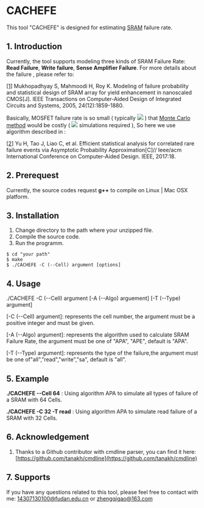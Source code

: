 
# CACHEFE

This tool "CACHEFE" is designed for estimating [SRAM](https://en.wikipedia.org/wiki/Static_random-access_memory) failure rate.

## 1. Introduction 

Currently, the tool supports modeling three kinds of SRAM Failure Rate: **Read Failure**, **Write failure**, **Sense Amplifier Failure**. For more details about the failure , please refer to:

[[1]](http://ieeexplore.ieee.org/document/1542241) Mukhopadhyay S, Mahmoodi H, Roy K. Modeling of failure probability and statistical design of SRAM array for yield enhancement in nanoscaled CMOS[J]. IEEE Transactions on Computer-Aided Design of Integrated Circuits and Systems, 2005, 24(12):1859-1880.

Basically, MOSFET failure rate is so small ( typically ![](http://latex.codecogs.com/gif.latex?\\10^{-6}})
) that [Monte Carlo method](https://en.wikipedia.org/wiki/Monte_Carlo_method) would be costly ( ![](http://latex.codecogs.com/gif.latex?\\10^8-10^9})
 simulations required ), So here we use algorithm described in :

[[2]](http://ieeexplore.ieee.org/document/7827595/) Yu H, Tao J, Liao C, et al. Efficient statistical analysis for correlated rare failure events via Asymptotic Probability Approximation[C]// Ieee/acm International Conference on Computer-Aided Design. IEEE, 2017:18.

## 2. Prerequest

Currently, the source codes request **g++** to compile on Linux | Mac OSX platform.

## 3. Installation

1. Change directory to the path where your unzipped file. 
2. Compile the source code. 
3. Run the programm.

```
$ cd "your path"
$ make
$ ./CACHEFE -C (--Cell) argument [options]
```

## 4. Usage

 ./CACHEFE -C (--Cell) argument [-A (--Algo) arguement]  [-T (--Type) argument]


[-C (--Cell) argument]: represents the cell number, the argument must be a positive integer and must be given.

[-A (--Algo) argument]: represents the algorithm used to calculate SRAM Failure Rate, the argument must be one of "APA", "APE", default is "APA".

[-T (--Type) argument]: represents the type of the failure,the argument must be one of"all","read","write","sa", default is "all".



## 5. Example

**./CACHEFE --Cell 64**  : Using algorithm APA to simulate  all types of failure of a SRAM with 64 Cells.

**./CACHEFE -C 32 -T read** : Using algorithm APA to simulate  read failure of a SRAM with 32 Cells.


## 6. Acknowledgement

1. Thanks to a Github contributor with cmdline parser, you can find it here:[https://github.com/tanakh/cmdline](https://github.com/tanakh/cmdline)


## 7. Supports

If you have any questions related to this tool, please feel free to contact with me: <14307130100@fudan.edu.cn> or <zhengqigao@163.com>